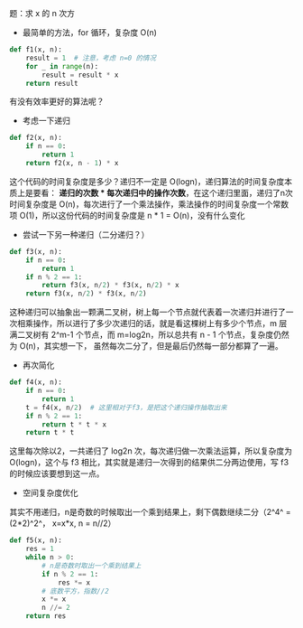 题：求 x 的 n 次方

- 最简单的方法，for 循环，复杂度 O(n)

```python
def f1(x, n):
    result = 1  # 注意，考虑 n=0 的情况
    for _ in range(n):
        result = result * x
    return result
```

有没有效率更好的算法呢？

- 考虑一下递归

```python
def f2(x, n):
    if n == 0:
        return 1
    return f2(x, n - 1) * x
```

这个代码的时间复杂度是多少？递归不一定是 O(logn)，递归算法的时间复杂度本质上是要看： **递归的次数 \* 每次递归中的操作次数**，在这个递归里面，递归了n次时间复杂度是 O(n)，每次进行了一个乘法操作，乘法操作的时间复杂度一个常数项 O(1)，所以这份代码的时间复杂度是 n * 1 = O(n)，没有什么变化

- 尝试一下另一种递归（二分递归？）

```python
def f3(x, n):
    if n == 0:
        return 1
    if n % 2 == 1:
        return f3(x, n/2) * f3(x, n/2) * x
    return f3(x, n/2) * f3(x, n/2)
```

这种递归可以抽象出一颗满二叉树，树上每一个节点就代表着一次递归并进行了一次相乘操作，所以进行了多少次递归的话，就是看这棵树上有多少个节点，m 层满二叉树有 2^m-1 个节点，而 m=log2n，所以总共有 n - 1 个节点，复杂度仍然为 O(n)，其实想一下， 虽然每次二分了，但是最后仍然每一部分都算了一遍。

- 再次简化

```python
def f4(x, n):
    if n == 0:
        return 1
    t = f4(x, n/2)	# 这里相对于f3，是把这个递归操作抽取出来
    if n % 2 == 1:
        return t * t * x
    return t * t
```

这里每次除以2，一共递归了 log2n 次，每次递归做一次乘法运算，所以复杂度为 O(logn)，这个与 f3 相比，其实就是递归一次得到的结果供二分两边使用，写 f3 的时候应该要想到这一点。

- 空间复杂度优化

其实不用递归，n是奇数的时候取出一个乘到结果上，剩下偶数继续二分（2^4^ = (2*2)^2^， x=x\*x, n = n//2）

```python
def f5(x, n):
    res = 1
    while n > 0:
        # n是奇数时取出一个乘到结果上
        if n % 2 == 1:
            res *= x
        # 底数平方，指数//2
        x *= x
        n //= 2
    return res
```

